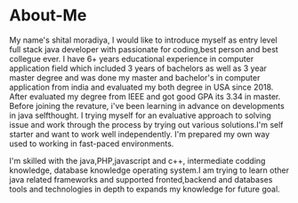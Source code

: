 # About-Me

My name's shital moradiya, I would like to introduce myself as entry level full stack java developer with passionate for coding,best person and best collegue ever.
I have 6+ years educational experience in computer application field which included 3 years of bachelors as well as 3 year master degree and was done my master and bachelor's in computer application from india and evaluated my both degree in USA since 2018. After evaluated my degree from IEEE and got good GPA its 3.34 in master.
Before joining the revature, i've been learning in advance on developments in java selfthought. I trying myself for an evaluative approach to solving issue and work through the process by trying out various solutions.I'm self starter and want to work well independently. I'm prepared my own way used to working in fast-paced environments.

I'm skilled with the java,PHP,javascript and c++, intermediate codding knowledge, database knowledge operating system.I am trying to learn other java related frameworks and supported fronted,backend and databases tools and technologies in depth to expands my knowledge for future goal.
